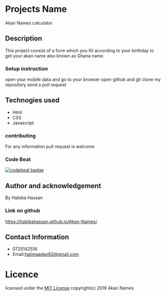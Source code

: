 # Projects  Name
 Akan Names calculator
## Description
   This project consist of a form which you fill according to your birthday to get your akan name also known as Ghana name.
 ### Setup instruction
  open your mobile data and go to your browser
  open github and git clone my repository 
  send a pull request
 ## Technogies used
 * Html
 * CSS
 * Javascript
 ### contributing
 For any information pull request is welcome
 ### Code Beat
 [![codebeat badge](https://codebeat.co/badges/d31a79fd-231c-474e-b012-71d545bc0842)](https://codebeat.co/projects/github-com-habibahassan-akan-names-master)
## Author and acknowledgement
 By Habiba Hassan
### Link on github
 https://habibahassan.github.io/Akan-Names/
## Contact Information
  * 0725142516
  *  Email:halimaadan92@gmail.com
#  Licence
 licensed under the [MIT License](license)
 copyright(c) 2019 Akan Names


  

